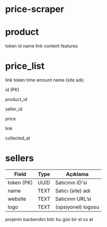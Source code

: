 # price-scraper

# product
token id name link content features 


# price_list
link token time amount name (site adı)

id (PK) 

 product_id 

 seller_id

 price    

 link

 collected_at



# sellers

| Field     | Type | Açıklama           |
| --------- | ---- | ------------------ |
| token (PK)   | UUID | Satıcının ID'si    |
| name      | TEXT | Satıcı (site) adı  |
| website   | TEXT | Satıcının URL’si   |
| logo | TEXT | (opsiyonel) logosu |


projenin backendini bitir bu gün 
bir el cs at 
